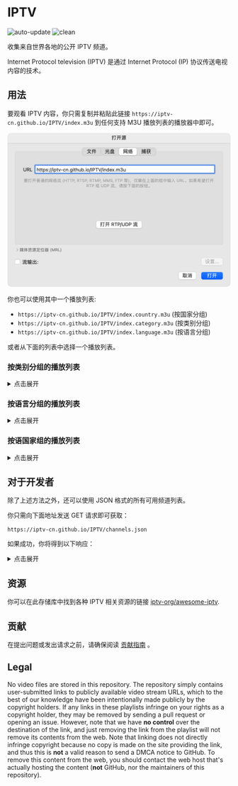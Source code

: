 # IPTV

![auto-update](https://github.com/IPTV-CN/IPTV-bot/actions/workflows/auto-update.yml/badge.svg)
![clean](https://github.com/IPTV-CN/IPTV-bot/actions/workflows/clean.yml/badge.svg)

收集来自世界各地的公开 IPTV 频道。

Internet Protocol television (IPTV) 是通过 Internet Protocol (IP) 协议传送电视内容的技术。

## 用法

要观看 IPTV 内容，你只需复制并粘贴此链接 `https://iptv-cn.github.io/IPTV/index.m3u` 到任何支持 M3U 播放列表的播放器中即可。

![VLC Network Panel](https://raw.githubusercontent.com/tingv/image/Shortcuts/2021/7/26/preview_064709.png)

你也可以使用其中一个播放列表:

- `https://iptv-cn.github.io/IPTV/index.country.m3u` (按国家分组)
- `https://iptv-cn.github.io/IPTV/index.category.m3u` (按类别分组)
- `https://iptv-cn.github.io/IPTV/index.language.m3u` (按语言分组)

或者从下面的列表中选择一个播放列表。

### 按类别分组的播放列表

<details>
<summary>点击展开</summary>
<br>

<!-- prettier-ignore -->
<table>
	<thead>
		<tr><th align="left">分类</th><th align="right">频道数量</th><th align="left">播放列表</th></tr>
	</thead>
	<tbody>
		<tr><td align="left">CCTV</td><td align="right">8</td><td align="left"><code>https://iptv-cn.github.io/IPTV/categories/cctv.m3u</code></td></tr>
		<tr><td align="left">卫视</td><td align="right">2</td><td align="left"><code>https://iptv-cn.github.io/IPTV/categories/卫视.m3u</code></td></tr>
		<tr><td align="left">地方</td><td align="right">2</td><td align="left"><code>https://iptv-cn.github.io/IPTV/categories/地方.m3u</code></td></tr>
		<tr><td align="left">Other</td><td align="right">1</td><td align="left"><code>https://iptv-cn.github.io/IPTV/categories/other.m3u</code></td></tr>
	</tbody>
</table>

</details>

### 按语言分组的播放列表

<details>
<summary>点击展开</summary>
<br>

<!-- prettier-ignore -->
<table>
	<thead>
		<tr><th align="left">语言</th><th align="right">频道数量</th><th align="left">播放列表</th></tr>
	</thead>
	<tbody>
		<tr><td align="left">Chinese</td><td align="right">13</td><td align="left"><code>https://iptv-cn.github.io/IPTV/languages/zho.m3u</code></td></tr>
	</tbody>
</table>

</details>

### 按语国家组的播放列表

<details>
<summary>点击展开</summary>
<br>

<!-- prettier-ignore -->
<table>
	<thead>
		<tr><th align="left">国家</th><th align="right">频道数量</th><th align="left">播放列表</th></tr>
	</thead>
	<tbody>
		<tr><td align="left">🇨🇳&nbsp;China</td><td align="right">13</td><td align="left" nowrap><code>https://iptv-cn.github.io/IPTV/countries/cn.m3u</code></td></tr>
	</tbody>
</table>

</details>

## 对于开发者

除了上述方法之外，还可以使用 JSON 格式的所有可用频道列表。

你只需向下面地址发送 GET 请求即可获取：

```
https://iptv-cn.github.io/IPTV/channels.json
```

如果成功，你将得到以下响应：

<details>
<summary>点击展开</summary>
<br>
  
```
[
  ...
  {
    "name": "CCTV-1 综合",
    "logo": "https://upload.wikimedia.org/wikipedia/zh/6/65/CCTV-1_Logo.png",
    "url": "http://dbiptv.sn.chinamobile.com/PLTV/88888888/224/3221226231/1.m3u8",
    "category": "CCTV",
    "languages": [
        {
            "code": "zho",
            "name": "Chinese"
        }
    ],
    "countries": [
        {
            "code": "cn",
            "name": "China"
        }
    ],
    "tvg": {
        "id": "CCTV1",
        "name": "CCTV-1",
        "url": "http://epg.streamstv.me/epg/guide-usa.xml.gz"
    }
  },
  ...
]
```
</details>

## 资源

你可以在此存储库中找到各种 IPTV 相关资源的链接 [iptv-org/awesome-iptv](https://github.com/iptv-org/awesome-iptv).

## 贡献

在提出问题或发出请求之前，请确保阅读 [贡献指南](CONTRIBUTING.md) 。

## Legal

No video files are stored in this repository. The repository simply contains user-submitted links to publicly available video stream URLs, which to the best of our knowledge have been intentionally made publicly by the copyright holders. If any links in these playlists infringe on your rights as a copyright holder, they may be removed by sending a pull request or opening an issue. However, note that we have **no control** over the destination of the link, and just removing the link from the playlist will not remove its contents from the web. Note that linking does not directly infringe copyright because no copy is made on the site providing the link, and thus this is **not** a valid reason to send a DMCA notice to GitHub. To remove this content from the web, you should contact the web host that's actually hosting the content (**not** GitHub, nor the maintainers of this repository).

